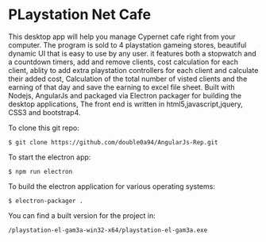 # PLaystation Net Cafe

This desktop app will help you manage Cypernet cafe right from your computer. The program is sold to 4 playstation gameing stores, beautiful dynamic UI that is easy to use by any user. it features both a stopwatch and a countdown timers, add and remove clients, cost calculation for each client, ablity to add extra playstation controllers for each client and calculate their added cost, Calculation of the total number of visted clients and the earning of that day and save the earning to excel file sheet.
Built with Nodejs, AngularJs and packaged via Electron packager for building the desktop applications, The front end is written in html5,javascript,jquery, CSS3 and bootstrap4.



To clone this git repo:
```
$ git clone https://github.com/double0a94/AngularJs-Rep.git
```

To start the electron app:
```
$ npm run electron
```

To build the electron application for various operating systems:
```
$ electron-packager .
```
You can find a built version for the project in:
```
/playstation-el-gam3a-win32-x64/playstation-el-gam3a.exe
```

